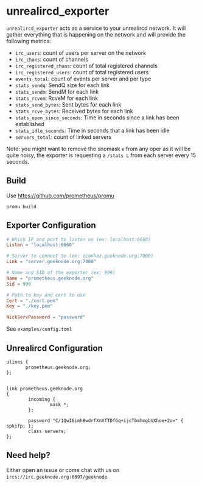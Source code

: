 unrealircd_exporter
===================

`unrealircd_exporter` acts as a service to your unrealircd network. It will gather everything that is happening on the network and will provide the following metrics:
- `irc_users`: count of users per server on the network
- `irc_chans`: count of channels
- `irc_registered_chans`: count of total registered channels
- `irc_registered_users`: count of total registered users
- `events_total`: count of events per server and per type
- `stats_sendq`: SendQ size for each link
- `stats_sendm`: SendM for each link
- `stats_rcvem`: RcveM for each link
- `stats_send_bytes`: Sent bytes for each link
- `stats_rcve_bytes`: Received bytes for each link
- `stats_open_since_seconds`: Time in seconds since a link has been established
- `stats_idle_seconds`: Time in seconds that a link has been idle
- `servers_total`: count of linked servers

Note: you might want to remove the snomask `e` from any oper as it will be quite noisy, the exporter is requesting a `/stats L` from each server every 15 seconds.

Build
-----
Use https://github.com/prometheus/promu
```
promu build
```

Exporter Configuration
----------------------
```toml
# Which IP and port to listen on (ex: localhost:6660)
Listen = "localhost:6660"

# Server to connect to (ex: icanhaz.geeknode.org:7000)
Link = "server.geeknode.org:7000"

# Name and SID of the exporter (ex: 999)
Name = "prometheus.geeknode.org"
Sid = 999

# Path to key and cert to use
Cert = "./cert.pem"
Key = "./key.pem"

NickServPassword = "password"
```

See `examples/config.toml`

Unrealircd Configuration
------------------------
```
ulines {
       prometheus.geeknode.org;
};


link prometheus.geeknode.org
{
        incoming {
                mask *;
        };

        password "C/1QwI6imh8wdrfXnVfTDf6q+ijcTbmhmgbVXhoe+2o=" { spkifp; };
        class servers;
};
```

Need help?
----------
Either open an issue or come chat with us on `ircs://irc.geeknode.org:6697/geeknode`.
